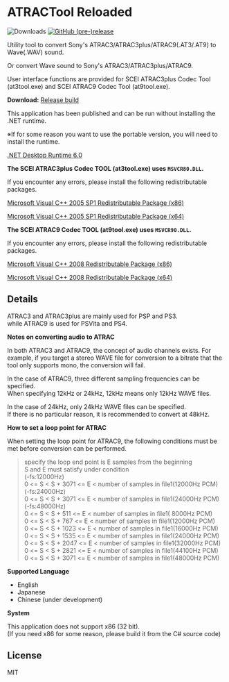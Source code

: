 # ATRACTool Reloaded

![Downloads](https://img.shields.io/github/downloads/XyLe-GBP/ATRACTool-Reloaded/total.svg)
[![GitHub (pre-)release](https://img.shields.io/github/release/XyLe-GBP/ATRACTool-Reloaded/all.svg)](https://github.com/XyLe-GBP/ATRACTool-Reloaded/releases)

Utility tool to convert Sony's ATRAC3/ATRAC3plus/ATRAC9(.AT3/.AT9) to Wave(.WAV) sound.  

Or convert Wave sound to Sony's ATRAC3/ATRAC3plus/ATRAC9.  

User interface functions are provided for SCEI ATRAC3plus Codec Tool (at3tool.exe) and SCEI ATRAC9 Codec Tool (at9tool.exe).

**Download:**
[Release build](https://github.com/XyLe-GBP/ATRACTool-Reloaded/releases)

This application has been published and can be run without installing the .NET runtime.

※If for some reason you want to use the portable version, you will need to install the runtime.

[.NET Desktop Runtime 6.0](https://dotnet.microsoft.com/download/dotnet/6.0)

**The SCEI ATRAC3plus Codec TOOL (at3tool.exe) uses <code>MSVCR80.DLL</code>.**  

If you encounter any errors, please install the following redistributable packages.

 [Microsoft Visual C++ 2005 SP1 Redistributable Package (x86)](http://www.microsoft.com/ja-jp/download/details.aspx?id=5638)

 [Microsoft Visual C++ 2005 SP1 Redistributable Package (x64)](http://www.microsoft.com/ja-jp/download/details.aspx?id=18471)

**The SCEI ATRAC9 Codec TOOL (at9tool.exe) uses <code>MSVCR90.DLL</code>.**  

If you encounter any errors, please install the following redistributable packages.

 [Microsoft Visual C++ 2008 Redistributable Package (x86)](http://www.microsoft.com/ja-jp/download/details.aspx?id=29)

 [Microsoft Visual C++ 2008 Redistributable Package (x64)](http://www.microsoft.com/ja-jp/download/details.aspx?id=15336)

## Details

ATRAC3 and ATRAC3plus are mainly used for PSP and PS3.  
while ATRAC9 is used for PSVita and PS4.  

**Notes on converting audio to ATRAC**

In both ATRAC3 and ATRAC9, the concept of audio channels exists.
For example, if you target a stereo WAVE file for conversion to a bitrate that the tool only supports mono, the conversion will fail.

In the case of ATRAC9, three different sampling frequencies can be specified.  
When specifying 12kHz or 24kHz, 12kHz means only 12kHz WAVE files.  

In the case of 24kHz, only 24kHz WAVE files can be specified.  
If there is no particular reason, it is recommended to convert at 48kHz.

**How to set a loop point for ATRAC**

When setting the loop point for ATRAC9, the following conditions must be met before conversion can be performed.

> specify the loop end point is E samples from the beginning  
            S and E must satisfy under condition  
            (-fs:12000Hz)  
            0 <= S < S + 3071 <= E < number of samples in file1(12000Hz PCM)  
            (-fs:24000Hz)  
            0 <= S < S + 3071 <= E < number of samples in file1(24000Hz PCM)  
            (-fs:48000Hz)  
            0 <= S < S +  511 <= E < number of samples in file1( 8000Hz PCM)  
            0 <= S < S +  767 <= E < number of samples in file1(12000Hz PCM)  
            0 <= S < S + 1023 <= E < number of samples in file1(16000Hz PCM)  
            0 <= S < S + 1535 <= E < number of samples in file1(24000Hz PCM)  
            0 <= S < S + 2047 <= E < number of samples in file1(32000Hz PCM)  
            0 <= S < S + 2821 <= E < number of samples in file1(44100Hz PCM)  
            0 <= S < S + 3071 <= E < number of samples in file1(48000Hz PCM)  

**Supported Language**

- English
- Japanese
- Chinese (under development)

**System**

This application does not support x86 (32 bit).  
(If you need x86 for some reason, please build it from the C# source code)

## License

MIT
